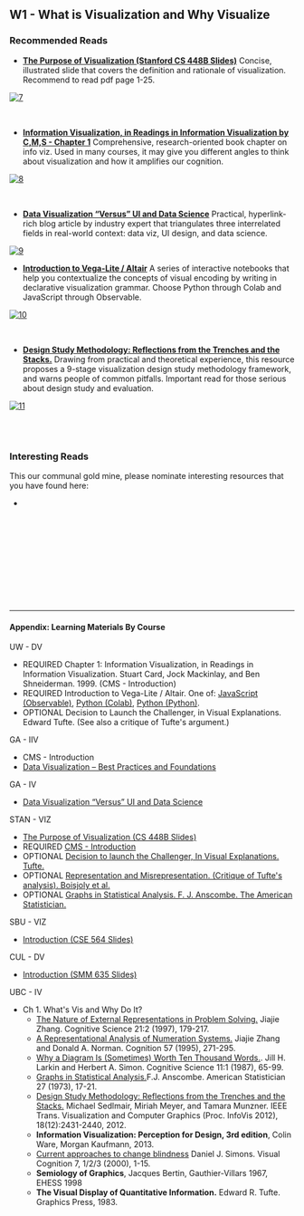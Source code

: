 <h2>W1 - What is Visualization and Why Visualize</h2>

<h3>Recommended Reads</h3>

* [**The Purpose of Visualization (Stanford CS 448B Slides)**](https://magrawala.github.io/cs448b-fa20/assets/slides/Lec01-purpose.pdf)
Concise, illustrated slide that covers the definition and rationale of visualization. Recommend to read pdf page 1-25. 

[![7](./images/7.png)](https://magrawala.github.io/cs448b-fa20/assets/slides/Lec01-purpose.pdf)

<br>

* [**Information Visualization, in Readings in Information Visualization by C,M,S - Chapter 1**](https://magrawala.github.io/cs448b-fa20/assets/docs/CardMackinlaySchneid-Chap1.pdf)
Comprehensive, research-oriented book chapter on info viz. Used in many courses, it may give you different angles to think about visualization and how it amplifies our cognition. 

[![8](./images/8.png)](https://magrawala.github.io/cs448b-fa20/assets/docs/CardMackinlaySchneid-Chap1.pdf)

<br>

* [**Data Visualization “Versus” UI and Data Science**](https://medium.com/@lynn_72328/data-visualization-versus-ui-and-data-science-d59182d58af4)
Practical, hyperlink-rich blog article by industry expert that triangulates three interrelated fields in real-world context: data viz, UI design, and data science. 

[![9](./images/9.png)](https://medium.com/@lynn_72328/data-visualization-versus-ui-and-data-science-d59182d58af4)

* [**Introduction to Vega-Lite / Altair**](https://github.com/uwdata/visualization-curriculum) A series of interactive notebooks that help you contextualize the concepts of visual encoding by writing in declarative visualization grammar. Choose Python through Colab and JavaScript through Observable.

[![10](./images/10.png)](https://github.com/uwdata/visualization-curriculum)

<br>

* [**Design Study Methodology: Reflections from the Trenches and the Stacks.**](http://www.cs.ubc.ca/labs/imager/tr/2012/dsm/) Drawing from practical and theoretical experience, this resource proposes a 9-stage visualization design study methodology framework, and warns people of common pitfalls. Important read for those serious about design study and evaluation.

[![11](./images/11.png)](http://www.cs.ubc.ca/labs/imager/tr/2012/dsm/)

<br>
<br>

<h3>Interesting Reads</h3>

This our communal gold mine, please nominate interesting resources that you have found here: 

* 


<br><br><br><br><br><br><br><br><br>

---

<h4>Appendix: Learning Materials By Course</h4> 


UW - DV

* REQUIRED Chapter 1: Information Visualization, in Readings in Information Visualization. Stuart Card, Jock Mackinlay, and Ben Shneiderman. 1999. (CMS - Introduction)
* REQUIRED Introduction to Vega-Lite / Altair. One of: [JavaScript (Observable)](https://observablehq.com/collection/@uwdata/visualization-curriculum), [Python (Colab)](https://colab.research.google.com/github/uwdata/visualization-curriculum), [Python (Python)](https://github.com/uwdata/visualization-curriculum).
* OPTIONAL Decision to Launch the Challenger, in Visual Explanations. Edward Tufte. (See also a critique of Tufte's argument.)

GA - IIV

* CMS - Introduction
* [Data Visualization – Best Practices and Foundations](https://www.toptal.com/designers/data-visualization/data-visualization-best-practices)

GA - IV

* [Data Visualization “Versus” UI and Data Science](https://medium.com/@lynn_72328/data-visualization-versus-ui-and-data-science-d59182d58af4)

STAN - VIZ

* [The Purpose of Visualization (CS 448B Slides)](https://magrawala.github.io/cs448b-fa20/assets/slides/Lec01-purpose.pdf)
* REQUIRED [CMS - Introduction](https://magrawala.github.io/cs448b-fa20/assets/docs/CardMackinlaySchneid-Chap1.pdf)
* OPTIONAL [Decision to launch the Challenger, In Visual Explanations. Tufte.](https://magrawala.github.io/cs448b-fa20/assets/docs/challenger.pdf)
* OPTIONAL [Representation and Misrepresentation. (Critique of Tufte's analysis). Boisjoly et al.](https://link.springer.com/article/10.1007/s11948-002-0033-2)
* OPTIONAL [Graphs in Statistical Analysis. F. J. Anscombe. The American Statistician.](https://www.jstor.org/stable/2682899)

SBU - VIZ

* [Introduction (CSE 564 Slides)](https://www3.cs.stonybrook.edu/~mueller/teaching/cse564/CSE%20564%20intro.pdf)

CUL - DV

* [Introduction (SMM 635 Slides)](https://github.com/simoneSantoni/data-viz-smm635/blob/master/week2/slideshow_1.ipynb)


UBC - IV

- Ch 1. What's Vis and Why Do It?
  - [The Nature of External Representations in Problem Solving.](http://dx.doi.org/10.1207/s15516709cog2102_3) Jiajie Zhang. Cognitive Science 21:2 (1997), 179-217.
  - [A Representational Analysis of Numeration Systems.](http://dx.doi.org/10.1016/0010-0277(95)00674-3) Jiajie Zhang and Donald A. Norman. Cognition 57 (1995), 271-295.
  - [Why a Diagram Is (Sometimes) Worth Ten Thousand Words.](http://dx.doi.org/10.1111/j.1551-6708.1987.tb00863.x). Jill H. Larkin and Herbert A. Simon. Cognitive Science 11:1 (1987), 65-99.
  - [Graphs in Statistical Analysis.](http://www.sjsu.edu/faculty/gerstman/StatPrimer/anscombe1973.pdf)F.J. Anscombe. American Statistician 27 (1973), 17-21.
  - [Design Study Methodology: Reflections from the Trenches and the Stacks.](http://www.cs.ubc.ca/labs/imager/tr/2012/dsm/) Michael Sedlmair, Miriah Meyer, and Tamara Munzner. IEEE Trans. Visualization and Computer Graphics (Proc. InfoVis 2012), 18(12):2431-2440, 2012.
  - **Information Visualization: Perception for Design, 3rd edition**, Colin Ware, Morgan Kaufmann, 2013.
  - [Current approaches to change blindness](http://schneider.lrdc.pitt.edu/P2465/Readings/simons_viscog.pdf) Daniel J. Simons. Visual Cognition 7, 1/2/3 (2000), 1-15.
  - **Semiology of Graphics**, Jacques Bertin, Gauthier-Villars 1967, EHESS 1998
  - **The Visual Display of Quantitative Information.** Edward R. Tufte. Graphics Press, 1983.
